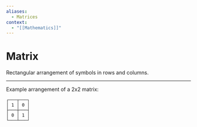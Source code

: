```yaml
---
aliases:
  - Matrices
context:
  - "[[Mathematics]]"
---
```


# Matrix

Rectangular arrangement of symbols in rows and columns.

---

Example arrangement of a 2x2 matrix:

```
┌───┬───┐
│ 1 │ 0 │
├───┼───┤
│ 0 │ 1 │
└───┴───┘
```
